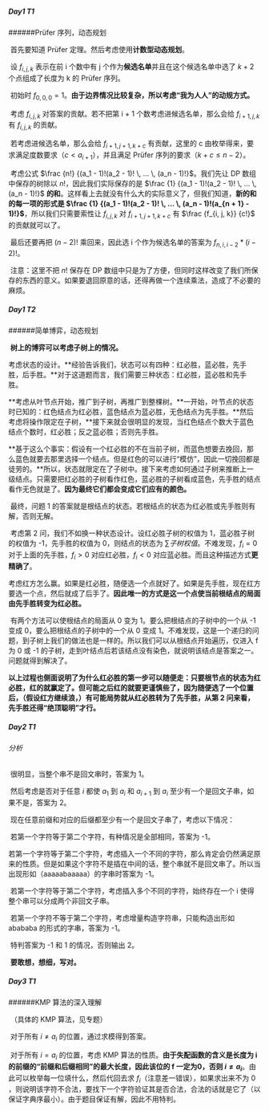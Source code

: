##### Day1 T1

######Prüfer 序列，动态规划

​	首先要知道 Prüfer 定理。然后考虑使用**计数型动态规划**。

​	设 $f_{i, j, k}$ 表示在前 i 个数中有 j 个作为**候选名单**并且在这个候选名单中选了 $k + 2$ 个点组成了长度为 k 的 Prüfer 序列。

​	初始时 $f_{0, 0, 0} = 1$。**由于边界情况比较复杂，所以考虑“我为人人”的动规方式。**

​	考虑 $f_{i, j, k}$ 对答案的贡献。若不把第 i + 1 个数考虑进候选名单，那么会给 $f_{i + 1, j, k}$ 有 $f_{i, j, k}$ 的贡献。

​	若考虑进候选名单，那么会给 $f_{i + 1, j + 1, k + c}$ 有贡献，这里的 c 由枚举得来，要求满足度数要求（$c < a_{i + 1}$），并且满足 Prüfer 序列的要求（$k + c \le n - 2$）。

​	考虑公式 $\frac {n!} {(a_1 - 1)!(a_2 - 1)! \, ... \, (a_n - 1)!}$。我们先让 DP 数组中保存的树除以 $n!$，因此我们实际保存的是 $\frac {1} {(a_1 - 1)!(a_2 - 1)! \, ... \, (a_n - 1)!}$ **的和**。这样看上去就没有什么大的实际意义了，但我们知道，**新的和的每一项的形式是 $\frac {1} {(a_1 - 1)!(a_2 - 1)! \, ... \, (a_n - 1)!(a_{n + 1} - 1)!}$**，所以我们只需要索性让 $f_{i, j, k}$ 对 $f_{i + 1, j + 1, k + c}$ 有 $\frac {f_{i, j, k}} {c!}$ 的贡献就可以了。

​	最后还要再把 $(n - 2)!$ 乘回来，因此选 i 个作为候选名单的答案为 $f_{n, i, i - 2} * (i - 2)!$。

​	注意：这里不把 $n!$ 保存在 DP 数组中只是为了方便，但同时这样改变了我们所保存的东西的意义。如果要退回原意的话，还得再做一个连续乘法，造成了不必要的麻烦。

##### Day1 T2

######简单博弈，动态规划

​	**树上的博弈可以考虑子树上的情况。**

​	考虑状态的设计。**经验告诉我们，状态可以有四种：红必胜，蓝必胜，先手胜，后手胜。**对于这道题而言，我们需要三种状态：红必胜，蓝必胜和先手胜。

​	**考虑从叶节点开始，推广到子树，再推广到整棵树。**一开始，叶节点的状态时已知的：红色结点为红必胜，蓝色结点为蓝必胜，无色结点为先手胜。**然后考虑将操作限定在子树，**接下来就会很明显的发现，当红色结点个数大于蓝色结点个数时，红必胜；反之蓝必胜；否则先手胜。

​	**基于这么个事实：假设有一个红必胜的不在当前子树，而蓝色想要去挽回，那么蓝色就要去那里选择一个结点。但是红色的可以进行“模仿”，因此一切挽回都是徒劳的。**所以，状态就限定在了子树中。接下来考虑如何通过子树来推断上一级结点。只需要把红必胜的子树看作红色，蓝必胜的子树看成蓝色，先手胜的结点看作无色就是了。**因为最终它们都会变成它们应有的颜色。**

​	最终，问题 1 的答案就是根结点的状态。若根结点的状态为红必胜或先手胜则有解，否则无解。

​	考虑第 2 问，我们不如换一种状态设计。设红必胜子树的权值为 1，蓝必胜子树的权值为 -1，先手胜的权值为 0，则结点的状态为 $\sum 子树权值$。不难发现，$f_i = 0$ 对于上面的先手胜，$f_i > 0$ 对应红必胜，$f_i < 0$ 对应蓝必胜。而且这种描述方式**更精确了**。


​	考虑红方怎么赢。如果是红必胜，随便选一个点就好了。如果是先手胜，现在红方要选一个点，然后就成了后手了。**因此唯一的方式是这一个点使当前根结点的局面由先手胜转变为红必胜。**

​	有两个方法可以使根结点的局面从 0 变为 1。要么把根结点的子树中的一个从 -1 变成 0，要么把根结点的子树中的一个从 0 变成 1。不难发现，这是一个递归的问题，到子树上我们的做法也是一样的。所以我们可以从根结点开始遍历，仅进入 f 为 0 或 -1 的子树，走到叶结点后若该结点没有染色，就说明该结点是答案之一。问题就得到解决了。

​	**以上过程也侧面说明了为什么红必胜的第一步可以随便走：只要根节点的状态为红必胜，红的就赢定了。但可能之后红的就要更谨慎些了，因为随便选了一个位置后，（假设红方继续浪，）有可能局势就从红必胜转为了先手胜，从第 2 问来看，先手胜还得“绝顶聪明”才行。**

##### Day2 T1

###### 分析

​	很明显，当整个串不是回文串时，答案为 1。

​	然后考虑是否对于任意 $i$ 都使 $a_1$ 到 $a_i$ 和 $a_{i + 1}$ 到 $a_i$ 至少有一个是回文子串，如果不是，答案为 2。

​	现在任意前缀和对应的后缀都至少有一个是回文子串了，考虑以下情况：

​	若第一个字符等于第二个字符，有种情况是全部相同，答案为 -1。

​	若第一个字符等于第二个字符，考虑插入一个不同的字符，那么肯定会仍然满足原来的性质。但是如果这个字符不是插在中间的话，整个串就不是回文串了。所以当出现形如（aaaaabaaaaa）的字串时答案为 -1。

​	若第一个字符等于第二个字符，考虑插入多个不同的字符，始终存在一个 i 使得整个串可以分成两个非回文子串。

​	若第一个字符不等于第二个字符，考虑增量构造字符串，只能构造出形如 abababa 的形式的字串，答案为 -1。

​	特判答案为 -1 和 1 的情况，否则输出 2。

​	**要敢想，想细，写对。**

##### Day3 T1

######KMP 算法的深入理解

​	（具体的 KMP 算法，见专题）

​	对于所有 $i \ne a_i$ 的位置，通过求模得到答案。

​	对于所有 $i = a_i$ 的位置，考虑 KMP 算法的性质。**由于失配函数的含义是长度为 i 的前缀的“前缀和后缀相同”的最大长度，因此该位的 f 一定为0，否则 $i \ne a_i$**。由此可以枚举每一位填什么，然后代回去求 $f_i$（注意差一错误），如果求出来不为 0 ，则说明该字符不合法，要找下一个字符验证其是否合法，合法的话就是它了（以保证字典序最小）。由于题目保证有解，因此不用特判。
